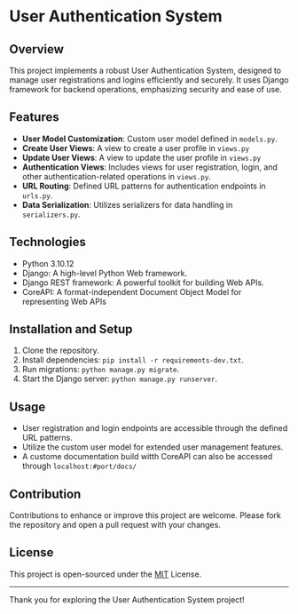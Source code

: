 # User Authentication System

## Overview

This project implements a robust User Authentication System, designed to manage user registrations and logins efficiently and securely. It uses Django framework for backend operations, emphasizing security and ease of use.

## Features

- **User Model Customization**: Custom user model defined in `models.py`.
- **Create User Views**: A view to create a user profile in `views.py`
- **Update User Views**: A view to update the user profile in `views.py`
- **Authentication Views**: Includes views for user registration, login, and other authentication-related operations in `views.py`.
- **URL Routing**: Defined URL patterns for authentication endpoints in `urls.py`.
- **Data Serialization**: Utilizes serializers for data handling in `serializers.py`.

## Technologies

- Python 3.10.12
- Django: A high-level Python Web framework.
- Django REST framework: A powerful toolkit for building Web APIs.
- CoreAPI: A format-independent Document Object Model for representing Web APIs

## Installation and Setup

1. Clone the repository.
2. Install dependencies: `pip install -r requirements-dev.txt`.
3. Run migrations: `python manage.py migrate`.
4. Start the Django server: `python manage.py runserver`.

## Usage

- User registration and login endpoints are accessible through the defined URL patterns.
- Utilize the custom user model for extended user management features.
- A custome documentation build witth CoreAPI can also be accessed through `localhost:#port/docs/`

## Contribution

Contributions to enhance or improve this project are welcome. Please fork the repository and open a pull request with your changes.

## License

This project is open-sourced under the <a href="https://github.com/juliusmarkwei/auth-system/blob/main/LICENSE.md">MIT</a> License.

---

Thank you for exploring the User Authentication System project!
